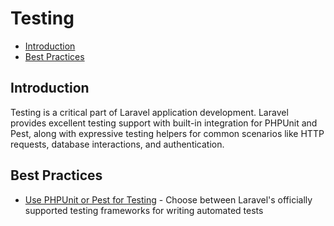 # Testing

- [Introduction](#introduction)
- [Best Practices](#best-practices)

<a name="introduction"></a>
## Introduction

Testing is a critical part of Laravel application development. Laravel provides excellent testing support with built-in integration for PHPUnit and Pest, along with expressive testing helpers for common scenarios like HTTP requests, database interactions, and authentication.

<a name="best-practices"></a>
## Best Practices

- [Use PHPUnit or Pest for Testing](./use-phpunit-or-pest-for-testing.md) - Choose between Laravel's officially supported testing frameworks for writing automated tests
